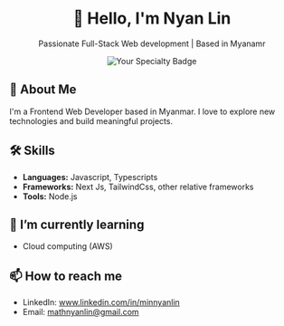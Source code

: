 <div align="center">
  <h1>👋 Hello, I'm Nyan Lin</h1>
  <p>Passionate Full-Stack Web development | Based in Myanamr</p>
  <img src="https://img.shields.io/badge/-Your%20Specialty-orange" alt="Your Specialty Badge">
</div>

## 🚀 About Me

I'm a Frontend Web Developer based in Myanmar. I love to explore new technologies and build meaningful projects.

## 🛠️ Skills

- **Languages:** Javascript, Typescripts
- **Frameworks:** Next Js, TailwindCss, other relative frameworks
- **Tools:** Node.js

## 🌱 I’m currently learning

- Cloud computing (AWS)

## 📫 How to reach me

- LinkedIn: www.linkedin.com/in/minnyanlin
- Email: mathnyanlin@gmail.com

<!-- Feel free to add more sections, badges, or customize the content based on your preferences -->

